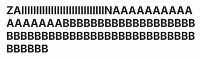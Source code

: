 # ZAIIIIIIIIIIIIIIIIIIIIIIIIIIIINAAAAAAAAAAAAAAAAABBBBBBBBBBBBBBBBBBBBBBBBBBBBBBBBBBBBBBBBBBBBBBBBBBBB